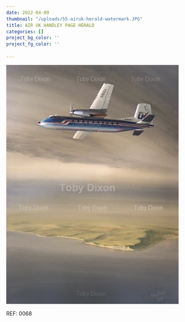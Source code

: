 ```yaml
---
date: 2022-04-09
thumbnail: "/uploads/55-airuk-herald-watermark.JPG"
title: AIR UK HANDLEY PAGE HERALD
categories: []
project_bg_color: ''
project_fg_color: ''

---
```

![](/uploads/55-airuk-herald-watermark.JPG)

REF: 0068